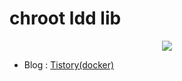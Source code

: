 # chroot ldd lib


<p align ="center">
  <img src = "https://user-images.githubusercontent.com/90328527/170900427-ffb7007c-1def-47ad-8bbf-97ddab87586b.gif">
</p>

- Blog : [Tistory(docker)](https://hsb422.tistory.com/category/%5BMLops%5D)
